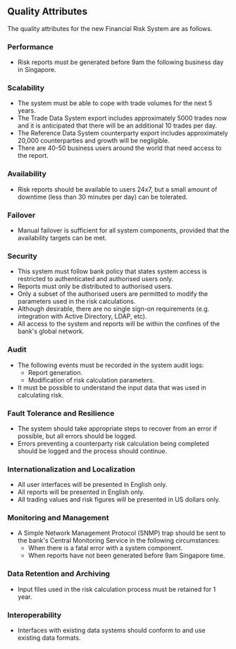 ## Quality Attributes

The quality attributes for the new Financial Risk System are as follows.

### Performance

- Risk reports must be generated before 9am the following business day in Singapore.
 
### Scalability
- The system must be able to cope with trade volumes for the next 5 years.
- The Trade Data System export includes approximately 5000 trades now and it is anticipated that there will be an additional 10 trades per day.
- The Reference Data System counterparty export includes approximately 20,000 counterparties and growth will be negligible.
- There are 40-50 business users around the world that need access to the report.

### Availability

- Risk reports should be available to users 24x7, but a small amount of downtime (less than 30 minutes per day) can be tolerated.

### Failover

- Manual failover is sufficient for all system components, provided that the availability targets can be met.

### Security

- This system must follow bank policy that states system access is restricted to authenticated and authorised users only.
- Reports must only be distributed to authorised users.
- Only a subset of the authorised users are permitted to modify the parameters used in the risk calculations.
- Although desirable, there are no single sign-on requirements (e.g. integration with Active Directory, LDAP, etc).
- All access to the system and reports will be within the confines of the bank's global network.

### Audit

- The following events must be recorded in the system audit logs:
  - Report generation.
  - Modification of risk calculation parameters.
- It must be possible to understand the input data that was used in calculating risk.

### Fault Tolerance and Resilience

- The system should take appropriate steps to recover from an error if possible, but all errors should be logged.
- Errors preventing a counterparty risk calculation being completed should be logged and the process should continue.

### Internationalization and Localization

- All user interfaces will be presented in English only.
- All reports will be presented in English only.
- All trading values and risk figures will be presented in US dollars only.

### Monitoring and Management

- A Simple Network Management Protocol (SNMP) trap should be sent to the bank's Central Monitoring Service in the following circumstances:
  - When there is a fatal error with a system component.
  - When reports have not been generated before 9am Singapore time.

### Data Retention and Archiving

- Input files used in the risk calculation process must be retained for 1 year.

### Interoperability

- Interfaces with existing data systems should conform to and use existing data formats.
